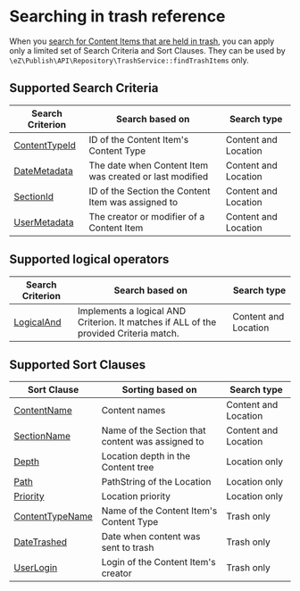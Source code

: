 # Searching in trash reference

When you [search for Content Items that are held in trash](../../api/public_php_api_search.md#searching-in-trash), you can apply only a limited set of Search Criteria and Sort Clauses.
They can be used by `\eZ\Publish\API\Repository\TrashService::findTrashItems` only.

## Supported Search Criteria

| Search Criterion | Search based on | Search type |
|-----|-----|-----|
|[ContentTypeId](criteria_reference/contenttypeid_criterion.md)|ID of the Content Item's Content Type|Content and Location|
|[DateMetadata](criteria_reference/datemetadata_criterion.md)|The date when Content Item was created or last modified|Content and Location|
|[SectionId](criteria_reference/sectionid_criterion.md)|ID of the Section the Content Item was assigned to|Content and Location|
|[UserMetadata](criteria_reference/usermetadata_criterion.md)|The creator or modifier of a Content Item|Content and Location|

## Supported logical operators

|Search Criterion|Search based on|Search type|
|-----|-----|-----|
|[LogicalAnd](criteria_reference/logicaland_criterion.md)|Implements a logical AND Criterion. It matches if ALL of the provided Criteria match.|Content and Location|

## Supported Sort Clauses

| Sort Clause | Sorting based on | Search type|
|-----|-----|-----|
|[ContentName](sort_clause_reference/contentname_sort_clause.md)|Content names|Content and Location|
|[SectionName](sort_clause_reference/sectionname_sort_clause.md)|Name of the Section that content was assigned to|Content and Location|
|[Depth](sort_clause_reference/depth_sort_clause.md)|Location depth in the Content tree|Location only|
|[Path](sort_clause_reference/path_sort_clause.md)|PathString of the Location|Location only|
|[Priority](sort_clause_reference/priority_sort_clause.md)|Location priority|Location only|
|[ContentTypeName](https://github.com/ezsystems/ezplatform-kernel/blob/master/eZ/Publish/API/Repository/Values/Content/Query/SortClause/Trash/ContentTypeName.php)|Name of the Content Item's Content Type|Trash only|
|[DateTrashed](https://github.com/ezsystems/ezplatform-kernel/blob/v1.0.2/eZ/Publish/API/Repository/Values/Content/Query/SortClause/Trash/DateTrashed.php)|Date when content was sent to trash|Trash only|
|[UserLogin](https://github.com/ezsystems/ezplatform-kernel/blob/master/eZ/Publish/API/Repository/Values/Content/Query/SortClause/Trash/UserLogin.php)|Login of the Content Item's creator|Trash only|
